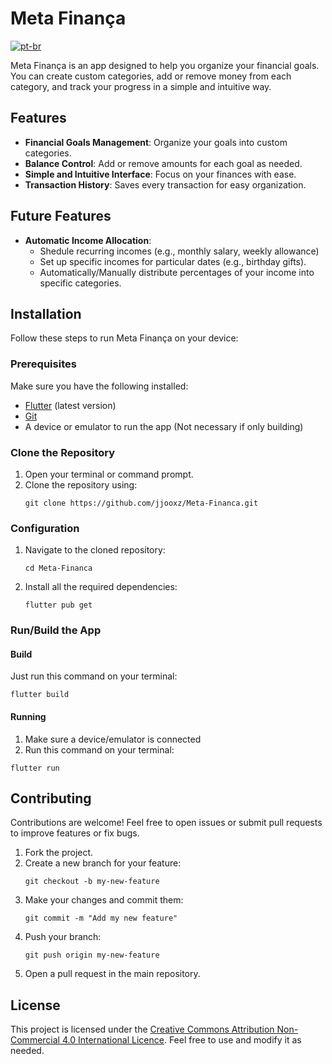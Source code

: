 # Meta Finança

[![pt-br](https://img.shields.io/badge/lang-pt--br-green)](README-PTBR.md)

Meta Finança is an app designed to help you organize your financial goals. You can create custom categories, add or remove money from each category, and track your progress in a simple and intuitive way.

## Features

- **Financial Goals Management**: Organize your goals into custom categories.
- **Balance Control**: Add or remove amounts for each goal as needed.
- **Simple and Intuitive Interface**: Focus on your finances with ease.
- **Transaction History**: Saves every transaction for easy organization.

## Future Features
- **Automatic Income Allocation**:
  - Shedule recurring incomes (e.g., monthly salary, weekly allowance)
  - Set up specific incomes for particular dates (e.g., birthday gifts).
  - Automatically/Manually distribute percentages of your income into specific categories.

## Installation

Follow these steps to run Meta Finança on your device:

### Prerequisites

Make sure you have the following installed:

- [Flutter](https://flutter.dev/docs/get-started/install) (latest version)
- [Git](https://git-scm.com/)
- A device or emulator to run the app (Not necessary if only building)

### Clone the Repository

1. Open your terminal or command prompt.
2. Clone the repository using:
   ```
   git clone https://github.com/jjooxz/Meta-Financa.git
   ```

### Configuration

1. Navigate to the cloned repository:
   ```
   cd Meta-Financa
   ```
2. Install all the required dependencies:
   ```
   flutter pub get
   ```

### Run/Build the App
#### Build
Just run this command on your terminal:
```
flutter build
```

#### Running
1. Make sure a device/emulator is connected
2. Run this command on your terminal:
```
flutter run
```


## Contributing

Contributions are welcome! Feel free to open issues or submit pull requests to improve features or fix bugs.

1. Fork the project.
2. Create a new branch for your feature:
   ```
   git checkout -b my-new-feature
   ```
3. Make your changes and commit them:
   ```
   git commit -m "Add my new feature"
   ```
4. Push your branch:
   ```
   git push origin my-new-feature
   ```
5. Open a pull request in the main repository.

## License

This project is licensed under the [Creative Commons Attribution Non-Commercial 4.0 International Licence](LICENSE). Feel free to use and modify it as needed.
